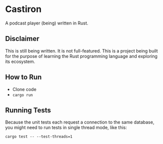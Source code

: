 # Castiron
A podcast player (being) written in Rust.

## Disclaimer
This is still being written. It is not full-featured. This is a project being built for the purpose of learning the Rust programming language and exploring its ecosystem.

## How to Run
- Clone code
- `cargo run`

## Running Tests
Because the unit tests each request a connection to the same database, you might need to run tests in single thread mode, like this:

`cargo test -- --test-threads=1`
